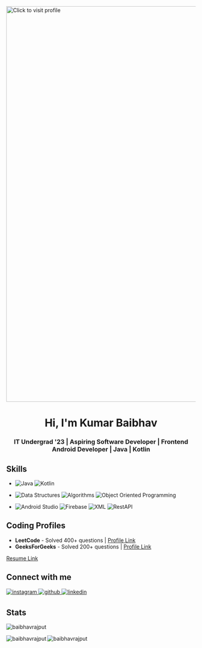 <a href="https://leetcode.com/baibhavrajputt/">
<img src="https://drive.google.com/uc?export=view&id=1HWatXypJhdDKYVw-LfXmMaDsez5avd-p" style="width: 1050px; max-width: 100%; height: auto" title="Click to visit profile" />
</a>
<h1 align="center">Hi, I'm Kumar Baibhav</h1>
<h3 align="center">IT Undergrad '23 | Aspiring Software Developer | Frontend Android Developer | Java | Kotlin</h3>

## Skills
- <img alt="Java" src="https://img.shields.io/badge/java-%23ED8B00.svg?&style=for-the-badge&logo=java&logoColor=white"/> <img alt="Kotlin" src="https://img.shields.io/badge/kotlin-%23FF26BE.svg?&style=for-the-badge&logo=kotlin&logoColor=white" /> 

- <img alt="Data Structures" src="https://img.shields.io/badge/data_structures-%23009500.svg?&style=for-the-badge&logo=data_structures&logoColor=white"/> <img alt="Algorithms" src="https://img.shields.io/badge/algorithms-%230010D5.svg?&style=for-the-badge&logo=algorithms&logoColor=white" />  <img alt="Object Oriented Programming" src="https://img.shields.io/badge/object_oriented_programming-%230095D5.svg?&style=for-the-badge&logo=object_oriented_programming&logoColor=white" /> 

- <img alt="Android Studio" src="https://img.shields.io/badge/android_studio-%230099F0.svg?&style=for-the-badge&logo=android_studio&logoColor=white"/> <img alt="Firebase" src="https://img.shields.io/badge/firebase-%23ED8B00.svg?&style=for-the-badge&logo=firebase&logoColor=white" />  <img alt="XML" src="https://img.shields.io/badge/xml-%23FF26BE.svg?&style=for-the-badge&logo=xml&logoColor=white" /> <img alt="RestAPI" src="https://img.shields.io/badge/restapi-%23000000.svg?&style=for-the-badge&logo=restapi&logoColor=white" /> 

<!-- - **Java** | **Kotlin**
- **Data Structures | Algorithms | Obejct Oriented Programming**
- **Android Studio | Firebase | XML | RestAPIs** -->

## Coding Profiles
- **LeetCode** - Solved 400+ questions | [Profile Link](https://leetcode.com/baibhavrajputt/)
- **GeeksForGeeks** - Solved 200+ questions | [Profile Link](https://auth.geeksforgeeks.org/user/baibhavrajputt/profile/)


[Resume Link](https://drive.google.com/file/d/1IcMXeMedm0oqpuSO4_6mLN78A9OIBZ5F/view?usp=sharing)
  
## Connect with me  
<div align="left">
<a href="mailto:baibhavrajputt@gmail.com" target="_blank">
<img src=https://img.shields.io/badge/gmail-%23000000.svg?&style=for-the-badge&logo=gmail&logoColor=white alt=instagram style="margin-bottom: 5px;" />
</a>  
<a href="https://github.com/baibhavrajput" target="_blank">
<img src=https://img.shields.io/badge/github-%2324292e.svg?&style=for-the-badge&logo=github&logoColor=white alt=github style="margin-bottom: 5px;" />
</a>
<a href="https://linkedin.com/in/kumarbaibhav11" target="_blank">
<img src=https://img.shields.io/badge/linkedin-%231E77B5.svg?&style=for-the-badge&logo=linkedin&logoColor=white alt=linkedin style="margin-bottom: 5px;" />
</a>
</div>    

## Stats

<p align="left"> <img src="https://komarev.com/ghpvc/?username=baibhavrajput&label=Profile%20views&color=0e75b6&style=flat" alt="baibhavrajput" /> </p>

<kbr>
<img align="left" src="https://github-readme-stats.vercel.app/api/top-langs?username=baibhavrajput&show_icons=true&locale=en&layout=compact" alt="baibhavrajput" />
</kbr>

<img align="left" src="https://github-readme-stats.vercel.app/api?username=baibhavrajput&show_icons=true&locale=en" alt="baibhavrajput" />
  
  

<!--- </a>
<a href="https://github.com/baibhavrajput/Campus-Connect-Kotlin-Android">
  <img align="center" src="https://github-readme-stats.vercel.app/api/pin/?username=baibhavrajput&repo=Campus-Connect-Kotlin-Android&theme=radical" />

</a>
<a href="https://github.com/baibhavrajput/FitMe-app-Android-Kotlin">
 <img align="center" src="https://github-readme-stats.vercel.app/api/pin/?username=baibhavrajput&repo=FitMe-app-Android-Kotlin&theme=dark" />
</a>

<div align="center"> -->

